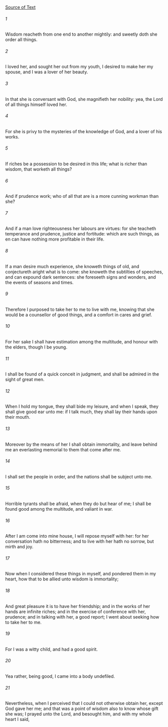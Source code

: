 [Source of Text](https://github.com/scrollmapper/bible_databases_deuterocanonical)

###### 1
Wisdom reacheth from one end to another mightily: and sweetly doth she order all things.

###### 2
I loved her, and sought her out from my youth, I desired to make her my spouse, and I was a lover of her beauty.

###### 3
In that she is conversant with God, she magnifieth her nobility: yea, the Lord of all things himself loved her.

###### 4
For she is privy to the mysteries of the knowledge of God, and a lover of his works.

###### 5
If riches be a possession to be desired in this life; what is richer than wisdom, that worketh all things?

###### 6
And if prudence work; who of all that are is a more cunning workman than she?

###### 7
And if a man love righteousness her labours are virtues: for she teacheth temperance and prudence, justice and fortitude: which are such things, as en can have nothing more profitable in their life.

###### 8
If a man desire much experience, she knoweth things of old, and conjectureth aright what is to come: she knoweth the subtilties of speeches, and can expound dark sentences: she foreseeth signs and wonders, and the events of seasons and times.

###### 9
Therefore I purposed to take her to me to live with me, knowing that she would be a counsellor of good things, and a comfort in cares and grief.

###### 10
For her sake I shall have estimation among the multitude, and honour with the elders, though I be young.

###### 11
I shall be found of a quick conceit in judgment, and shall be admired in the sight of great men.

###### 12
When I hold my tongue, they shall bide my leisure, and when I speak, they shall give good ear unto me: if I talk much, they shall lay their hands upon their mouth.

###### 13
Moreover by the means of her I shall obtain immortality, and leave behind me an everlasting memorial to them that come after me.

###### 14
I shall set the people in order, and the nations shall be subject unto me.

###### 15
Horrible tyrants shall be afraid, when they do but hear of me; I shall be found good among the multitude, and valiant in war.

###### 16
After I am come into mine house, I will repose myself with her: for her conversation hath no bitterness; and to live with her hath no sorrow, but mirth and joy.

###### 17
Now when I considered these things in myself, and pondered them in my heart, how that to be allied unto wisdom is immortality;

###### 18
And great pleasure it is to have her friendship; and in the works of her hands are infinite riches; and in the exercise of conference with her, prudence; and in talking with her, a good report; I went about seeking how to take her to me.

###### 19
For I was a witty child, and had a good spirit.

###### 20
Yea rather, being good, I came into a body undefiled.

###### 21
Nevertheless, when I perceived that I could not otherwise obtain her, except God gave her me; and that was a point of wisdom also to know whose gift she was; I prayed unto the Lord, and besought him, and with my whole heart I said,